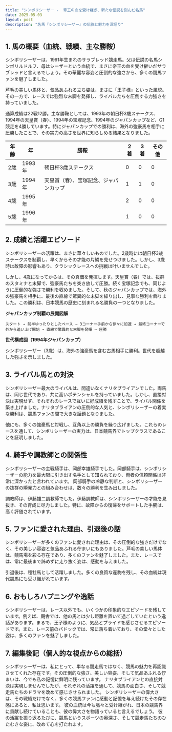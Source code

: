 ```yaml
---
title: "シンボリシーザー -  帝王の血を受け継ぎ、新たな伝説を刻んだ名馬"
date: 2025-05-03
layout: post
description: "名馬『シンボリシーザー』の伝説と魅力を深堀り"
---
```


## 1. 馬の概要（血統、戦績、主な勝鞍）

シンボリシーザーは、1991年生まれのサラブレッド競走馬。父は伝説の名馬シンボリルドルフ、母はシーザーという血統で、まさに帝王の血を受け継いだサラブレッドと言えるでしょう。その華麗な容姿と圧倒的な強さから、多くの競馬ファンを魅了しました。

芦毛の美しい馬体と、気品あふれる立ち姿は、まさに「王子様」といった風貌。その一方で、レースでは強烈な末脚を発揮し、ライバルたちを圧倒する力強さを持っていました。

通算成績は22戦12勝。主な勝鞍としては、1993年の朝日杯3歳ステークス、1994年の天皇賞（春）、1994年の宝塚記念、1994年のジャパンカップなど、G1競走を4勝しています。特にジャパンカップでの勝利は、海外の強豪馬を相手に圧勝したことで、その実力の高さを世界に知らしめる結果となりました。

| 年齢 | 年 | 勝鞍 | 2着 | 3着 | その他 |
|---|---|---|---|---|---|
| 2歳 | 1993年 | 朝日杯3歳ステークス | 0 | 0 | 0 |
| 3歳 | 1994年 | 天皇賞（春）、宝塚記念、ジャパンカップ | 1 | 1 | 0 |
| 4歳 | 1995年 |  | 2 | 0 | 0 |
| 5歳 | 1996年 |  | 1 | 0 | 0 |


## 2. 成績と活躍エピソード

シンボリシーザーの活躍は、まさに華々しいものでした。2歳時には朝日杯3歳ステークスを制覇し、早くからその才能の片鱗を見せつけました。しかし、3歳時は故障の影響もあり、クラシックレースへの挑戦は叶いませんでした。

しかし、4歳になってからは、その真価を発揮します。天皇賞（春）では、抜群のスタミナと末脚で、強豪馬たちを突き放して圧勝。続く宝塚記念でも、同じように圧倒的な強さで勝利を収めました。そして、秋のジャパンカップでは、海外の強豪馬を相手に、最後の直線で驚異的な末脚を繰り出し、見事な勝利を飾りました。この勝利は、日本競馬の歴史に刻まれる名勝負の一つとなりました。

**ジャパンカップ制覇の展開図解**

```
スタート → 前半ゆったりとしたペース → 3コーナー手前から徐々に加速 → 最終コーナーで外から追い上げ開始 → 直線で驚異的な末脚を発揮 → 圧勝
```

**世代構成図（1994年ジャパンカップ）**

シンボリシーザー（3歳）は、海外の強豪馬を含む古馬相手に勝利。世代を超越した強さを示しました。


## 3. ライバル馬との対決

シンボリシーザー最大のライバルは、間違いなくナリタブライアンでした。両馬は、同じ世代であり、共に高いポテンシャルを持っていました。しかし、直接対決は実現せず、それぞれのレースで互いに好成績を残すことで、ライバル関係を築き上げました。ナリタブライアンの圧倒的な人気と、シンボリシーザーの着実な勝利は、競馬ファンの間で大きな話題となりました。

他にも、多くの強豪馬と対戦し、互角以上の勝負を繰り広げました。これらのレースを通して、シンボリシーザーの実力は、日本競馬界でトップクラスであることを証明しました。


## 4. 騎手や調教師との関係性

シンボリシーザーの主戦騎手は、岡部幸雄騎手でした。岡部騎手は、シンボリシーザーの能力を最大限に引き出す名手として知られており、両者の信頼関係は非常に深かったと言われています。  岡部騎手の冷静な判断と、シンボリシーザーの抜群の瞬発力との組み合わせは、数々の勝利を生み出しました。

調教師は、伊藤雄二調教師でした。伊藤調教師は、シンボリシーザーの才能を見抜き、その育成に尽力しました。特に、故障からの復帰をサポートした手腕は、高く評価されています。


## 5. ファンに愛された理由、引退後の話

シンボリシーザーが多くのファンに愛された理由は、その圧倒的な強さだけでなく、その美しい容姿と気品あふれる佇まいにもありました。芦毛の美しい馬体は、競馬場を彩る存在であり、多くのファンを魅了しました。また、レースでは、常に最後まで諦めずに走り抜く姿は、感動を与えました。

引退後は、種牡馬として活躍しました。多くの良質な産駒を残し、その血統は現代競馬にも受け継がれています。


## 6. おもしろハプニングや逸話

シンボリシーザーは、レース以外でも、いくつかの印象的なエピソードを残しています。例えば、厩舎では、他の馬とは少し距離を置いて過ごしていたという逸話があります。まるで、王子様のように、気品とプライドを感じさせるエピソードです。また、レース前のパドックでは、常に落ち着いており、その堂々とした姿は、多くのファンを魅了しました。


## 7. 編集後記（個人的な視点からの総括）

シンボリシーザーは、私にとって、単なる競走馬ではなく、競馬の魅力を再認識させてくれた存在です。その圧倒的な強さ、美しい容姿、そして気品あふれる佇まいは、今でも私の記憶に鮮明に残っています。  ナリタブライアンとの直接対決は実現しませんでしたが、それぞれの活躍を通して、競馬の面白さ、そして競走馬たちのドラマを改めて感じさせられました。  シンボリシーザーの偉大さは、その戦績だけでなく、多くの競馬ファンに感動と記憶を与え続けたその存在感にあると、私は思います。  彼の血統は今も脈々と受け継がれ、日本の競馬界に貢献し続けていることも、彼の偉大さを物語っていると言えるでしょう。  彼の活躍を振り返るたびに、競馬というスポーツの奥深さ、そして競走馬たちのひたむきな姿に、改めて心を打たれます。
